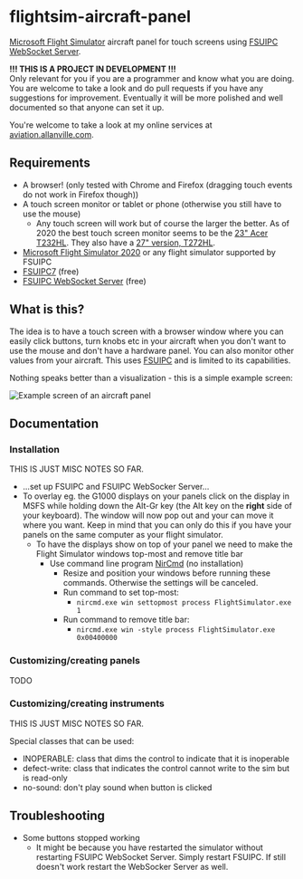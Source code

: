 # flightsim-aircraft-panel

[Microsoft Flight Simulator](https://www.flightsimulator.com/) aircraft panel for touch screens using [FSUIPC WebSocket Server](http://fsuipcwebsockets.paulhenty.com/).

**!!! THIS IS A PROJECT IN DEVELOPMENT !!!**<br>
Only relevant for you if you are a programmer and know what you are doing. You are welcome to take a look and do pull requests if you have
any suggestions for improvement.
Eventually it will be more polished and well documented so that anyone can set it up.

You're welcome to take a look at my online services at [aviation.allanville.com](https://aviation.allanville.com/).

## Requirements

- A browser! (only tested with Chrome and Firefox (dragging touch events do not work in Firefox though))
- A touch screen monitor or tablet or phone (otherwise you still have to use the mouse)
	- Any touch screen will work but of course the larger the better. As of 2020 the best touch screen monitor seems to be the [23" Acer T232HL](https://www.acer.com/ac/en/US/content/model/UM.VT2AA.A01). They also have a [27" version, T272HL](https://www.acer.com/ac/en/US/content/model/UM.HT2AA.003).
- [Microsoft Flight Simulator 2020](https://www.flightsimulator.com/) or any flight simulator supported by FSUIPC
- [FSUIPC7](http://fsuipc.com/) (free)
- [FSUIPC WebSocket Server](http://fsuipcwebsockets.paulhenty.com/) (free)

## What is this?

The idea is to have a touch screen with a browser window where you can easily click buttons, turn knobs etc in your aircraft
when you don't want to use the mouse and don't have a hardware panel.
You can also monitor other values from your aircraft.
This uses [FSUIPC](http://fsuipc.com/) and is limited to its capabilities.

Nothing speaks better than a visualization - this is a simple example screen:

![Example screen of an aircraft panel](https://aviation.allanville.com/media/flightsim-aircraft-panel-example.jpg "Example screen")

## Documentation

### Installation

THIS IS JUST MISC NOTES SO FAR.

- ...set up FSUIPC and FSUIPC WebSocker Server...
- To overlay eg. the G1000 displays on your panels click on the display in MSFS while holding down the Alt-Gr key (the Alt key on the **right** side of your keyboard). The window will now pop out and your can move it where you want. Keep in mind that you can only do this if you have your panels on the same computer as your flight simulator.
	- To have the displays show on top of your panel we need to make the Flight Simulator windows top-most and remove title bar
		- Use command line program [NirCmd](https://www.nirsoft.net/utils/nircmd.html) (no installation)
			- Resize and position your windows before running these commands. Otherwise the settings will be canceled.
			- Run command to set top-most:
				- `nircmd.exe win settopmost process FlightSimulator.exe 1`
			- Run command to remove title bar:
				- `nircmd.exe win -style process FlightSimulator.exe 0x00400000`

### Customizing/creating panels

TODO

### Customizing/creating instruments

THIS IS JUST MISC NOTES SO FAR.

Special classes that can be used:

- INOPERABLE: class that dims the control to indicate that it is inoperable
- defect-write: class that indicates the control cannot write to the sim but is read-only
- no-sound: don't play sound when button is clicked

## Troubleshooting

- Some buttons stopped working
	- It might be because you have restarted the simulator without restarting FSUIPC WebSocket Server. Simply restart FSUIPC. If still doesn't work restart the WebSocker Server as well.
